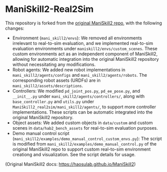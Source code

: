 # ManiSkill2-Real2Sim

This repository is forked from the [original ManiSkill2 repo](https://github.com/haosulab/ManiSkill2), with the following changes:
- Environment (`mani_skill2/envs`): We removed all environments irrelevant to real-to-sim evaluation, and we implemented real-to-sim evaluation environments under `maniskill2/envs/custom_scenes`. These custom environments act as an independent component of ManiSkill2, allowing for automatic integration into the original ManiSkill2 repository without necessitating any modifications.
- Robot agents: We added new robot implementations in `mani_skill2/agents/configs` and `mani_skill2/agents/robots`. The corresponding robot assets (URDFs) are in `mani_skill2/assets/descriptions`.
- Controllers: We modified `pd_joint_pos.py`, `pd_ee_pose.py`, and `__init__.py` under `mani_skill2/agents/controllers/`, along with `base_controller.py` and `utils.py` under `ManiSkill2_real2sim/mani_skill2/agents/`, to support more controller implementations. These scripts can be automatic integrated into the original ManiSkill2 repository.
- Object assets: We added custom objects in `data/custom` and custom scenes in `data/hab2_bench_assets` for real-to-sim evaluation purposes.
- Demo manual control script (`mani_skill2/examples/demo_manual_control_custom_envs.py`): The script is modified from `mani_skill2/examples/demo_manual_control.py` of the original ManiSkill2 repo to support custom real-to-sim environment creationg and visualization. See the script details for usage.


(Original ManiSkill2 docs: https://haosulab.github.io/ManiSkill2)

